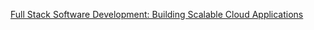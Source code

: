 [Full Stack Software Development: Building Scalable Cloud Applications](https://www.mygreatlearning.com/full-stack-software-development-certificate-program)